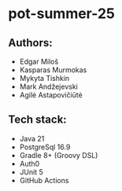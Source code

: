 # pot-summer-25
## Authors:
- Edgar Miloš
- Kasparas Murmokas
- Mykyta Tishkin
- Mark Andžejevski
- Agilė Astapovičiūtė  

## Tech stack:
- Java 21
- PostgreSql 16.9
- Gradle 8+ (Groovy DSL)
- Auth0 
- JUnit 5
- GitHub Actions